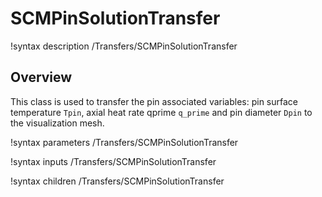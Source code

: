 # SCMPinSolutionTransfer

!syntax description /Transfers/SCMPinSolutionTransfer

## Overview

<!-- -->

This class is used to transfer the pin associated variables: pin surface temperature `Tpin`, axial heat rate qprime `q_prime` and pin diameter `Dpin`
to the visualization mesh.

!syntax parameters /Transfers/SCMPinSolutionTransfer

!syntax inputs /Transfers/SCMPinSolutionTransfer

!syntax children /Transfers/SCMPinSolutionTransfer
